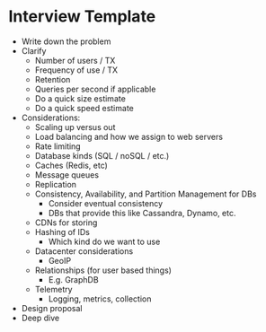 # Interview Template
- Write down the problem
- Clarify
    - Number of users / TX
    - Frequency of use / TX
    - Retention
    - Queries per second if applicable
    - Do a quick size estimate
    - Do a quick speed estimate
- Considerations:
    - Scaling up versus out
    - Load balancing and how we assign to web servers
    - Rate limiting
    - Database kinds (SQL / noSQL / etc.)
    - Caches (Redis, etc)
    - Message queues
    - Replication
    - Consistency, Availability, and Partition Management for DBs
        - Consider eventual consistency
        - DBs that provide this like Cassandra, Dynamo, etc.
    - CDNs for storing 
    - Hashing of IDs
        - Which kind do we want to use
    - Datacenter considerations
        - GeoIP
    - Relationships (for user based things)
        - E.g. GraphDB
    - Telemetry
        - Logging, metrics, collection
- Design proposal
- Deep dive